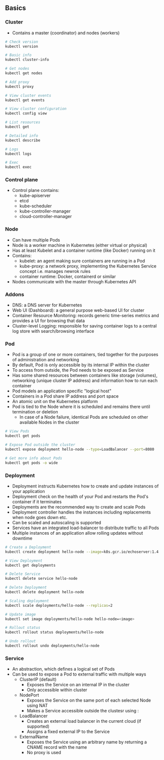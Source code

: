 ## Basics

### Cluster
- Contains a master (coordinator) and nodes (workers)

```bash
# Check version
kubectl version

# Basic info
kubectl cluster-info

# Get nodes
kubectl get nodes

# Add proxy
kubectl proxy

# View cluster events
kubectl get events

# View cluster configuration
kubectl config view

# List resources
kubectl get

# Detailed info
kubectl describe

# Logs
kubectl logs

# Exec
kubectl exec
```

### Control plane
- Control plane contains:
  - kube-apiserver
  - etcd
  - kube-scheduler
  - kube-controller-manager
  - cloud-controller-manager

### Node
- Can have multiple Pods
- Node is a worker machine in Kubernetes (either virtual or physical)
- Has at least Kubelet and a container runtime (like Docker) running on it
- Contains:
  - kubelet: an agent making sure containers are running in a Pod
  - kube-proxy: a network proxy, implementing the Kubernetes Service concept i.e. manages newrok rules
  - container runtime: Docker, containerd or similar
- Nodes communicate with the master through Kubernetes API

### Addons
- DNS: a DNS server for Kubernetes
- Web UI (Dashboard): a general purpose web-based UI for cluster
- Container Resource Monitoring: records generic time-series metrics and provides a UI for browsing that data
- Cluster-level Logging: responsible for saving container logs to a central log store with search/browsing interface

### Pod
- Pod is a group of one or more containers, tied together for the purposes of administration and networking
- By default, Pod is only accessible by its internal IP within the cluster
- To access from outside, the Pod needs to be exposed as Service
- Has some shared resources between containers like storage (volumes), networking (unique cluster IP address) and information how to run each container
- Pod models an application specific "logical host"
- Containers in a Pod share IP address and port space
- An atomic unit on the Kubernetes platform
- Pod is tied to the Node where it is scheduled and remains there until termination or deletion
  - In case of a Node failure, identical Pods are scheduled on other available Nodes in the cluster

```bash
# View Pods
kubectl get pods

# Expose Pod outside the cluster
kubectl expose deployment hello-node --type=LoadBalancer --port=8080

# Get more info about Pods
kubectl get pods -o wide  
```

### Deployment
- Deployment instructs Kubernetes how to create and update instances of your application
- Deployment check on the health of your Pod and restarts the Pod's container if it terminates
- Deployments are the recommended way to create and scale Pods
- Deployment controller handles the instances including replacements when node goes down etc.
- Can be scaled and autoscaling is supported
- Services have an integrated load-balancer to distribute traffic to all Pods
- Multiple instances of an application allow rolling updates without downtime

```bash
# Create a Deployment
kubectl create deployment hello-node --image=k8s.gcr.io/echoserver:1.4

# View Deployment
kubectl get deployments

# Delete Service
kubectl delete service hello-node

# Delete Deployment
kubectl delete deployment hello-node

# Scaling deployment
kubectl scale deployments/hello-node --replicas=2

# Update image
kubectl set image deployments/hello-node hello-node=<image>

# Rollout status
kubectl rollout status deployments/hello-node

# Undo rollout
kubectl rollout undo deployments/hello-node
```

### Service
- An abstraction, which defines a logical set of Pods
- Can be used to expose a Pod to external traffic with multiple ways
  - ClusterIP (default) 
    - Exposes the Service on an internal IP in the cluster
    - Only accessible within cluster
  - NodePort
    - Exposes the Service on the same port of each selected Node using NAT
    - Makes a Service accessible outside the clustesr using <NodeIP>:<NodePort>
  - LoadBalancer
    - Creates an external load balancer in the current cloud (if supported)
    - Assigns a fixed external IP to the Service
  - ExternalName
    - Exposes the Service using an arbitrary name by returning a CNAME record with the name
    - No proxy is used
